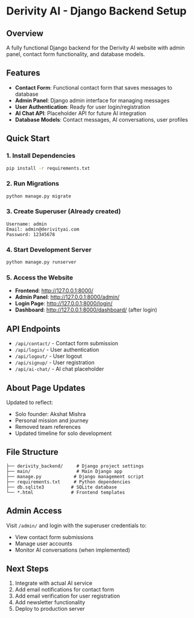 # Derivity AI - Django Backend Setup

## Overview
A fully functional Django backend for the Derivity AI website with admin panel, contact form functionality, and database models.

## Features
- **Contact Form**: Functional contact form that saves messages to database
- **Admin Panel**: Django admin interface for managing messages
- **User Authentication**: Ready for user login/registration
- **AI Chat API**: Placeholder API for future AI integration
- **Database Models**: Contact messages, AI conversations, user profiles

## Quick Start

### 1. Install Dependencies
```bash
pip install -r requirements.txt
```

### 2. Run Migrations
```bash
python manage.py migrate
```

### 3. Create Superuser (Already created)
```
Username: admin
Email: admin@derivityai.com
Password: 12345678
```

### 4. Start Development Server
```bash
python manage.py runserver
```

### 5. Access the Website
- **Frontend**: http://127.0.0.1:8000/
- **Admin Panel**: http://127.0.0.1:8000/admin/
- **Login Page**: http://127.0.0.1:8000/login/
- **Dashboard**: http://127.0.0.1:8000/dashboard/ (after login)

## API Endpoints
- `/api/contact/` - Contact form submission
- `/api/login/` - User authentication
- `/api/logout/` - User logout
- `/api/signup/` - User registration
- `/api/ai-chat/` - AI chat placeholder

## About Page Updates
Updated to reflect:
- Solo founder: Akshat Mishra
- Personal mission and journey
- Removed team references
- Updated timeline for solo development

## File Structure
```
├── derivity_backend/     # Django project settings
├── main/                 # Main Django app
├── manage.py            # Django management script
├── requirements.txt     # Python dependencies
├── db.sqlite3          # SQLite database
└── *.html              # Frontend templates
```

## Admin Access
Visit `/admin/` and login with the superuser credentials to:
- View contact form submissions
- Manage user accounts
- Monitor AI conversations (when implemented)

## Next Steps
1. Integrate with actual AI service
2. Add email notifications for contact form
3. Add email verification for user registration
4. Add newsletter functionality
5. Deploy to production server
